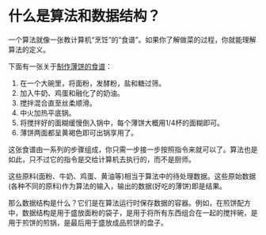 # 什么是算法和数据结构？

一个算法就像一张教计算机“烹饪”的“食谱”。如果你了解做菜的过程，你就能理解算法的定义。

下面有一张关于[制作薄饼的食谱](http://allrecipes.com/recipe/21014/good-old-fashioned-pancakes/)：

1. 在一个大碗里，将面粉，发酵粉，盐和糖过筛。
2. 加入牛奶、鸡蛋和融化了的奶油。
3. 搅拌混合直至丝柔顺滑。
4. 中火加热平底锅。
5. 将搅拌好的面糊缓慢倒入锅中，每个薄饼大概用1/4杯的面糊即可。
6. 薄饼两面都呈黄褐色即可出锅享用了。

这张食谱由一系列的步骤组成，你只需一步接一步按照指令来就可以了。算法也是如此，只不过它的指令是交给计算机去执行的，而不是厨师。

这些原料(面粉、牛奶、鸡蛋、黄油等)相当于算法中的待处理数据。这些原始数据(各种不同的原料)作为算法的输入，输出的数据(好吃的薄饼)即是结果。

那么数据结构是什么？它们是在算法运行时保存数据的容器。例如，在煎饼配方中，数据结构是用于盛放面粉的袋子，是用于将所有东西组合在一起的搅拌碗，是用于煎饼的煎锅，是最后用于盛放成品煎饼的盘子。

